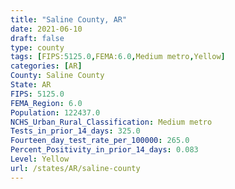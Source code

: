 ```yaml
---
title: "Saline County, AR"
date: 2021-06-10
draft: false
type: county
tags: [FIPS:5125.0,FEMA:6.0,Medium metro,Yellow]
categories: [AR]
County: Saline County
State: AR
FIPS: 5125.0
FEMA_Region: 6.0
Population: 122437.0
NCHS_Urban_Rural_Classification: Medium metro
Tests_in_prior_14_days: 325.0
Fourteen_day_test_rate_per_100000: 265.0
Percent_Positivity_in_prior_14_days: 0.083
Level: Yellow
url: /states/AR/saline-county
---
```



